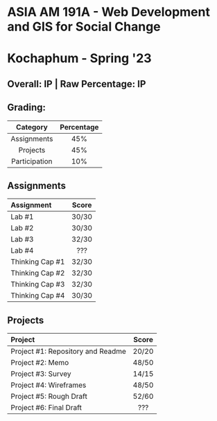 # ASIA AM 191A - Web Development and GIS for Social Change

# Kochaphum - Spring '23

## Overall: IP | Raw Percentage: IP

## Grading:

|   Category    | Percentage |
| :-----------: | :--------: |
|  Assignments  |    45%     |
|   Projects    |    45%     |
| Participation |    10%     |

## Assignments

| Assignment      | Score |
| :-------------- | :---: |
| Lab #1          | 30/30 |
| Lab #2          | 30/30 |
| Lab #3          | 32/30 |
| Lab #4          |  ???  |
| Thinking Cap #1 | 32/30 |
| Thinking Cap #2 | 32/30 |
| Thinking Cap #3 | 32/30 |
| Thinking Cap #4 | 30/30 |

## Projects

| Project                           | Score |
| :-------------------------------- | :---: |
| Project #1: Repository and Readme | 20/20 |
| Project #2: Memo                  | 48/50 |
| Project #3: Survey                | 14/15 |
| Project #4: Wireframes            | 48/50 |
| Project #5: Rough Draft           | 52/60 |
| Project #6: Final Draft           |  ???  |


